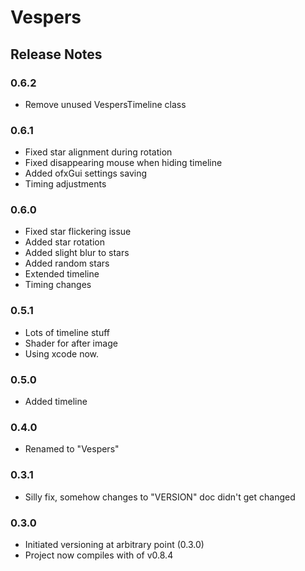 Vespers
===============

Release Notes
--------------

### 0.6.2
 - Remove unused VespersTimeline class

### 0.6.1
 - Fixed star alignment during rotation
 - Fixed disappearing mouse when hiding timeline
 - Added ofxGui settings saving
 - Timing adjustments

### 0.6.0
 - Fixed star flickering issue
 - Added star rotation
 - Added slight blur to stars
 - Added random stars
 - Extended timeline
 - Timing changes

### 0.5.1
 - Lots of timeline stuff
 - Shader for after image
 - Using xcode now.

### 0.5.0
 - Added timeline

### 0.4.0
 - Renamed to "Vespers"

### 0.3.1
 - Silly fix, somehow changes to "VERSION" doc didn't get changed

### 0.3.0
 - Initiated versioning at arbitrary point (0.3.0)
 - Project now compiles with of v0.8.4
